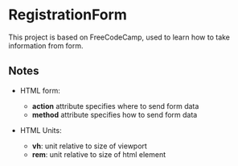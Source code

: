 # RegistrationForm
This project is based on FreeCodeCamp, used to learn how to take information from form. 

## Notes
- HTML form:
    - **action** attribute specifies where to send form data
    - **method** attribute specifies how to send form data

- HTML Units: 
    - **vh**: unit relative to size of viewport
    - **rem**: unit relative to size of html element 
    

